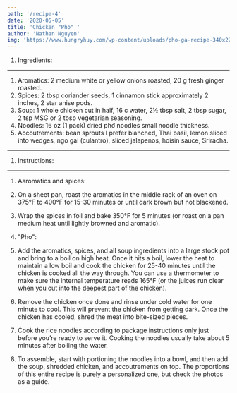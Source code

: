 ```yaml
---
path: '/recipe-4'
date: '2020-05-05'
title: 'Chicken "Pho" '
author: 'Nathan Nguyen'
img: 'https://www.hungryhuy.com/wp-content/uploads/pho-ga-recipe-340x227@2x.jpg'
---
```

1. Ingredients: 
---
1. Aromatics:
2 medium white or yellow onions roasted,
20 g fresh ginger roasted.
1. Spices: 
2 tbsp coriander seeds,
1 cinnamon stick approximately 2 inches,
2 star anise pods.
1. Soup: 
1 whole chicken cut in half,
16 c water,
2½ tbsp salt,
2 tbsp sugar,
2 tsp MSG or 2 tbsp vegetarian seasoning.
1. Noodles:
16 oz (1 pack) dried phở noodles small noodle thickness.
1. Accoutrements: 
bean sprouts I prefer blanched,
Thai basil,
lemon sliced into wedges,
ngo gai (culantro),
sliced jalapenos,
hoisin sauce,
Sriracha.

---
1. Instructions:
---
1. Aaromatics and spices:
1. On a sheet pan, roast the aromatics in the middle rack of an oven on 375°F to 400°F for 15-30 minutes or until dark brown but not blackened.
2. Wrap the spices in foil and bake 350°F for 5 minutes (or roast on a pan medium heat until lightly browned and aromatic).

1. "Pho": 
1. Add the aromatics, spices, and all soup ingredients into a large stock pot and bring to a boil on high heat. Once it hits a boil, lower the heat to maintain a low boil and cook the chicken for 25-40 minutes until the chicken is cooked all the way through. You can use a thermometer to make sure the internal temperature reads 165°F (or the juices run clear when you cut into the deepest part of the chicken).
1. Remove the chicken once done and rinse under cold water for one minute to cool. This will prevent the chicken from getting dark. Once the chicken has cooled, shred the meat into bite-sized pieces.
1. Cook the rice noodles according to package instructions only just before you’re ready to serve it. Cooking the noodles usually take about 5 minutes after boiling the water.
1. To assemble, start with portioning the noodles into a bowl, and then add the soup, shredded chicken, and accoutrements on top. The proportions of this entire recipe is purely a personalized one, but check the photos as a guide.